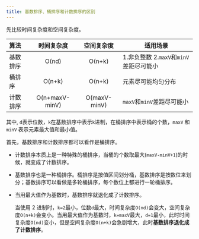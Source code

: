```yaml
---
title: 基数排序、桶排序和计数排序的区别
---
```


先比较时间复杂度和空间复杂度。

| 算法     |   时间复杂度   |  空间复杂度  | 适用场景                                |
| :------- | :------------: | :----------: | --------------------------------------- |
| 基数排序 |     O(nd)      |    O(n+k)    | 1.非负整数 2.`maxV`和`minV`差距尽可能小 |
| 桶排序   |     O(n+k)     |    O(n+k)    | 元素尽可能均匀分布                      |
| 计数排序 | O(n+maxV-minV) | O(maxV-minV) | `maxV`和`minV`差距尽可能小              |

其中, `d`表示位数，`k`在基数排序中表示`k`进制，在桶排序中表示桶的个数，`maxV` 和 `minV` 表示元素最大值和最小值。

首先，基数排序和计数排序都可以看作是桶排序。

- 计数排序本质上是一种特殊的桶排序，当桶的个数取最大(`maxV-minV+1`)的时候，就变成了计数排序。
- 基数排序也是一种桶排序。桶排序是按值区间划分桶，基数排序是按数位来划分；基数排序可以看做是多轮桶排序，每个数位上都进行一轮桶排序。
- 当用最大值作为基数时，基数排序就退化成了计数排序。

  当使用 2 进制时，`k=2`最小，位数`d`最大，时间复杂度`O(nd)`会变大，空间复杂度`O(n+k)`会变小。当用最大值作为基数时，`k=maxV`最大，`d=1`最小，此时时间复杂度`O(nd)`变小，但是空间复杂度`O(n+k)`会急剧增大，此时**基数排序退化成了计数排序**。
